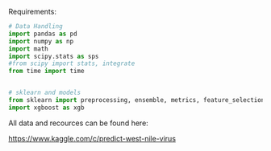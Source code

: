 Requirements:

```python
# Data Handling
import pandas as pd
import numpy as np
import math
import scipy.stats as sps
#from scipy import stats, integrate
from time import time


# sklearn and models
from sklearn import preprocessing, ensemble, metrics, feature_selection, model_selection, pipeline
import xgboost as xgb
```


All data and recources can be found here:

https://www.kaggle.com/c/predict-west-nile-virus